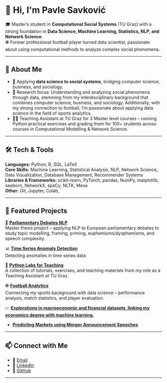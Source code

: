 # 👋 Hi, I'm Pavle Savković  

🎓 Master’s student in **Computational Social Systems** (TU Graz) with a strong foundation in **Data Science, Machine Learning, Statistics, NLP, and Network Science**.  
⚽ Former professional football player turned data scientist, passionate about using computational methods to analyze complex social phenomena.  

---

## 🔹 About Me  
- 🔬 Applying **data science to social systems**, bridging computer science, business, and sociology.  
- 🧠 Research focus: Understanding and analyzing social phenomena through data, stemming from my interdisciplinary background that combines computer science, business, and sociology. Additionally, with my strong connection to football, I’m passionate about applying data science in the field of sports analytics.
- 👨‍🏫 Teaching Assistant at TU Graz for 3 Master level courses – running Python practical exercises and grading them for 100+ students across courses in Computational Modelling & Network Science.  

---

## 🛠️ Tech & Tools
**Languages:** Python, R, SQL, LaTeX  
**Core Skills:** Machine Learning, Statistical Analysis, NLP, Network Science, Data Visualization, Database Management, Recommender Systems
**Libraries & Frameworks:** scikit-learn, PyTorch, pandas, NumPy, matplotlib, seaborn, NetworkX, spaCy, NLTK, Mesa  
**Other:** Git, Jupyter, Colab,

---

## 🚀 Featured Projects

🔎 **[Parliamentary Debates NLP](https://github.com/pavlesav/How-Politicians-Change-the-Way-They-Talk)**  
Master thesis project – applying NLP to European parliamentary debates to study topic modelling, framing, priming, euphemisms/dysphemisms, and speech complexity.  

📊 **[Time Series Anomaly Detection](https://github.com/pavlesav/Time-Series-Anomaly-Detection)**  
Detecting anomalies in time series data

📝 **[Python Labs for Teaching](https://github.com/pavlesav/ComputationalModellingSocialSystems2025)**  
A collection of tutorials, exercises, and teaching materials from my role as a Teaching Assistant at TU Graz.  

⚽ **[Football Analytics](https://github.com/pavlesav)**  
Connecting my sports background with data science – performance analysis, match statistics, and player evaluation.  

📈 **[Explorations in macroeconomic and financial datasets, linking my economics degree with machine learning.](https://github.com/pavlesav)**  
- **[Predicting Markets using Merger Announcement Speeches](https://github.com/pavlesav/Predicting-Markets-using-Merger-Announcement-Speeches)**  

---

## 📫 Connect with Me  
- 📧 [Email](pavleav@gmail.com)  
- 💼 [LinkedIn](https://www.linkedin.com/in/pavle-savkovic-907b0324a/)  
- 🐙 [GitHub](https://github.com/pavlesav)  

---
